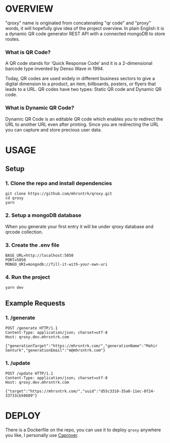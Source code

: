 # OVERVIEW

"qroxy" name is originated from concatenating "qr code" and "proxy" words, it will hopefully give idea of the project overview. In plain English it is a dynamic QR code generator REST API with a connected mongoDB to store routes.

### What is QR Code?

A QR code stands for ‘Quick Response Code’ and it is a 2-dimensional barcode type invented by Denso Wave in 1994.

Today, QR codes are used widely in different business sectors to give a digital dimension to a product, an item, billboards, posters, or flyers that leads to a URL. QR codes have two types: Static QR code and Dynamic QR code.

### What is Dynamic QR Code?

Dynamic QR Code is an editable QR code which enables you to redirect the URL to another URL even after printing. Since you are redirecting the URL you can capture and store precious user data.

# USAGE

## Setup

### 1. Clone the repo and install dependencies
```
git clone https://github.com/mhrsntrk/qroxy.git
cd qroxy
yarn
```

### 2. Setup a mongoDB database
When you generate your first entry it will be under qroxy database and qrcode collection.

### 3. Create the .env file
```
BASE_URL=http://localhost:5050
PORT=5050
MONGO_URI=mongodb://fill-it-with-your-own-uri
```
### 4. Run the project
```
yarn dev
```

## Example Requests

### 1. /generate
```
POST /generate HTTP/1.1
Content-Type: application/json; charset=utf-8
Host: qroxy.dev.mhrsntrk.com

{"generationTarget":"https://mhrsntrk.com/","generationName":"Mahir Senturk","generationEmail":"m@mhrsntrk.com"}
```

### 1. /update
```
POST /update HTTP/1.1
Content-Type: application/json; charset=utf-8
Host: qroxy.dev.mhrsntrk.com

{"target":"https://mhrsntrk.com/","uuid":"d55c3310-35a8-11ec-8f24-33733cb50609"}
```

# DEPLOY

There is a Dockerfile on the repo, you can use it to deploy `qroxy` anywhere you like, I personally use [Caprover](https://caprover.com/).